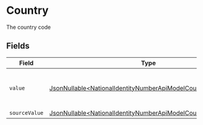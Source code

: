# Country

The country code


## Fields

| Field                                                                                                                                          | Type                                                                                                                                           | Required                                                                                                                                       | Description                                                                                                                                    | Example                                                                                                                                        |
| ---------------------------------------------------------------------------------------------------------------------------------------------- | ---------------------------------------------------------------------------------------------------------------------------------------------- | ---------------------------------------------------------------------------------------------------------------------------------------------- | ---------------------------------------------------------------------------------------------------------------------------------------------- | ---------------------------------------------------------------------------------------------------------------------------------------------- |
| `value`                                                                                                                                        | [JsonNullable\<NationalIdentityNumberApiModelCountryValue>](../../models/components/NationalIdentityNumberApiModelCountryValue.md)             | :heavy_minus_sign:                                                                                                                             | The ISO3166-1 Alpha2 Code of the Country                                                                                                       | US                                                                                                                                             |
| `sourceValue`                                                                                                                                  | [JsonNullable\<NationalIdentityNumberApiModelCountrySourceValue>](../../models/components/NationalIdentityNumberApiModelCountrySourceValue.md) | :heavy_minus_sign:                                                                                                                             | N/A                                                                                                                                            |                                                                                                                                                |